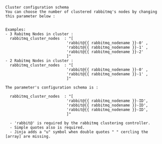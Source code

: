 
    Cluster configuration schema
    You can choose the number of clustered rabbitmq's nodes by changing this parameter below :
    
    
    Examples: 
    - 3 Rabitmq Nodes in cluster : 
      rabbitmq_cluster_nodes  : "[
                               'rabbit@{{ rabbitmq_nodename }}-0' ,
                               'rabbit@{{ rabbitmq_nodename }}-1' ,
                               'rabbit@{{ rabbitmq_nodename }}-2'
                               ]"
    - 2 Rabitmq Nodes in cluster : 
      rabbitmq_cluster_nodes  : "[
                               'rabbit@{{ rabbitmq_nodename }}-0' ,
                               'rabbit@{{ rabbitmq_nodename }}-1' ,
                               ]"
    
    The parameter's configuration schema is :
      
      rabbitmq_cluster_nodes  : "[
                               'rabbit@{{ rabbitmq_nodename }}-ID',
                               'rabbit@{{ rabbitmq_nodename }}-ID',
                               'rabbit@{{ rabbitmq_nodename }}-ID',
                               ]"
                               
      - 'rabbit@' is required by the rabbitmq clustering controller.
      - Simple quotes also is required.
      - Jinja adds a "u" symbol when double quotes " " cercling the [array] are missing. 

